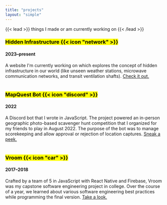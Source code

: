 ```yaml
---
title: "projects"
layout: "simple"
---
```

{{< lead >}}
things I made or am currently working on
{{< /lead >}}
<h3><mark>Hidden Infrastructure {{< icon "network" >}}</mark><br/></h3>
<h4>2023–present</h4>
A website I'm currently working on which explores the concept of hidden infrastructure in our world (like unseen weather stations, microwave communication networks, and transit ventilation shafts). <a target="_blank" href="https://hiddeninfra.com">Check it out.</a><br/>
<br/>
<h3><mark>MapQuest Bot {{< icon "discord" >}}</mark></h3>
<h4>2022</h4>
A Discord bot that I wrote in JavaScript. The project powered an in-person geographic photo-based scavenger hunt competition that I organized for my friends to play in August 2022. The purpose of the bot was to manage scorekeeping and allow approval or rejection of location captures. <a target="_blank" href="https://github.com/connickshields/mapquest-bot">Sneak a peek.</a><br/>
<br/>
<h3><mark>Vroom {{< icon "car" >}}</mark></h3>
<h4>2017–2018</h4>
Crafted by a team of 5 in JavaScript with React Native and Firebase, Vroom was my capstone software engineering project in college. Over the course of a year, we learned about various software engineering best practices while programming the final version. <a target="_blank" href="https://github.com/eltoncrego/revi-tech-web">Take a look.</a>